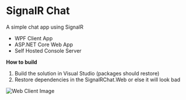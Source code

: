 # SignalR Chat
A simple chat app using SignalR

* WPF Client App
* ASP.NET Core Web App
* Self Hosted Console Server

**How to build**

1. Build the solution in Visual Studio (packages should restore)
2. Restore dependencies in the SignalRChat.Web or else it will look bad

![Web Client Image](http://i.imgur.com/lGQkyLE.png)
